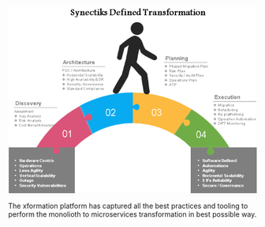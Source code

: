 ![](/assets/transformation.png)



The xformation platform has captured all the best practices and tooling to perform the monolioth to microservices transformation in best possible way.


